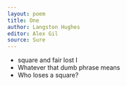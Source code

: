 ```yaml
---
layout: poem
title: One
author: Langston Hughes
editor: Alex Gil
source: Sure
---
```


- square and fair lost I
- Whatever that dumb phrase means
- Who loses a square?


